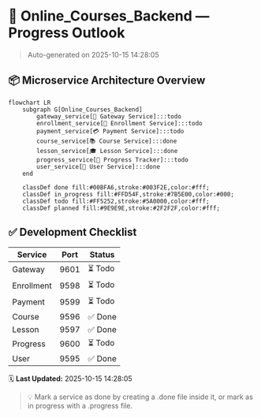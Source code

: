 # 🧭 Online_Courses_Backend — Progress Outlook

> Auto-generated on 2025-10-15 14:28:05

## 📦 Microservice Architecture Overview
```mermaid
flowchart LR
    subgraph G[Online_Courses_Backend]
        gateway_service[🚪 Gateway Service]:::todo
        enrollment_service[🪪 Enrollment Service]:::todo
        payment_service[💳 Payment Service]:::todo
        course_service[📚 Course Service]:::done
        lesson_service[🎓 Lesson Service]:::done
        progress_service[🧩 Progress Tracker]:::todo
        user_service[👥 User Service]:::done
    end

    classDef done fill:#00BFA6,stroke:#003F2E,color:#fff;
    classDef in_progress fill:#FFD54F,stroke:#7B5E00,color:#000;
    classDef todo fill:#FF5252,stroke:#5A0000,color:#fff;
    classDef planned fill:#9E9E9E,stroke:#2F2F2F,color:#fff;
```

## ✅ Development Checklist
| Service | Port | Status |
|----------|------|---------|
| Gateway | 9601 | ⏳ Todo |
| Enrollment | 9598 | ⏳ Todo |
| Payment | 9599 | ⏳ Todo |
| Course | 9596 | ✅ Done |
| Lesson | 9597 | ✅ Done |
| Progress | 9600 | ⏳ Todo |
| User | 9595 | ✅ Done |

🗓️ **Last Updated:** 2025-10-15 14:28:05

> 💡 Mark a service as done by creating a .done file inside it, or mark as in progress with a .progress file.
